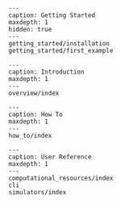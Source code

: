 
```{include} Home.md
```

```{toctree}
---
caption: Getting Started
maxdepth: 1
hidden: true
---
getting_started/installation
getting_started/first_example
```

```{toctree}
---
caption: Introduction
maxdepth: 1
---
overview/index
```

```{toctree}
---
caption: How To
maxdepth: 1
---
how_to/index
```

```{toctree}
---
caption: User Reference
maxdepth: 1
---
computational_resources/index
cli
simulators/index
```
